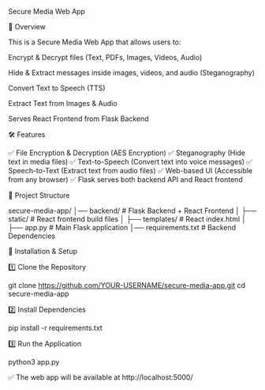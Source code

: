 Secure Media Web App

🚀 Overview

This is a Secure Media Web App that allows users to:

Encrypt & Decrypt files (Text, PDFs, Images, Videos, Audio)

Hide & Extract messages inside images, videos, and audio (Steganography)

Convert Text to Speech (TTS)

Extract Text from Images & Audio

Serves React Frontend from Flask Backend


🛠️ Features

✅ File Encryption & Decryption (AES Encryption)
✅ Steganography (Hide text in media files)
✅ Text-to-Speech (Convert text into voice messages)
✅ Speech-to-Text (Extract text from audio files)
✅ Web-based UI (Accessible from any browser)
✅ Flask serves both backend API and React frontend

📂 Project Structure

secure-media-app/
│── backend/        # Flask Backend + React Frontend
│   ├── static/     # React frontend build files
│   ├── templates/  # React index.html
│   ├── app.py      # Main Flask application
│── requirements.txt  # Backend Dependencies

🔧 Installation & Setup

1️⃣ Clone the Repository

git clone https://github.com/YOUR-USERNAME/secure-media-app.git
cd secure-media-app

2️⃣ Install Dependencies

pip install -r requirements.txt

3️⃣ Run the Application

python3 app.py

✅ The web app will be available at http://localhost:5000/
